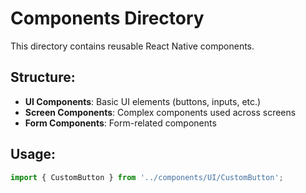 # Components Directory

This directory contains reusable React Native components.

## Structure:
- **UI Components**: Basic UI elements (buttons, inputs, etc.)
- **Screen Components**: Complex components used across screens
- **Form Components**: Form-related components

## Usage:
```javascript
import { CustomButton } from '../components/UI/CustomButton';
```